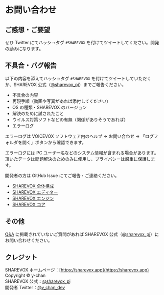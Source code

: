 # お問い合わせ

## ご感想・ご要望

ぜひ Twitter にてハッシュタグ `#SHAREVOX` を付けてツイートしてください。開発の励みになります。

## 不具合・バグ報告

以下の内容を添えてハッシュタグ `#SHAREVOX` を付けてツイートしていただくか、SHAREVOX 公式（[@sharevox_pj](https://twitter.com/sharevox_pj)）までご報告ください。

- 不具合の内容
- 再現手順（動画や写真があれば添付してください）
- OS の種類・SHAREVOX のバージョン
- 解決のために試されたこと
- ウイルス対策ソフトなどの有無（関係がありそうであれば）
- エラーログ

エラーログは VOICEVOX ソフトウェア内のヘルプ → お問い合わせ → 「ログフォルダを開く」ボタンから確認できます。

エラーログには PC ユーザー名などのシステム情報が含まれる場合があります。頂いたデータは問題解決のためのみに使用し、プライバシーは厳重に保護します。

開発者の方は GitHub Issue にてご報告・ご連絡ください。

- [SHAREVOX 全体構成](https://github.com/SHAREVOX/sharevox/blob/main/docs/%E5%85%A8%E4%BD%93%E6%A7%8B%E6%88%90.md)
- [SHAREVOX エディター](https://github.com/SHAREVOX/sharevox)
- [SHAREVOX エンジン](https://github.com/SHAREVOX/sharevox_engine)
- [SHAREVOX コア](https://github.com/SHAREVOX/sharevox_core)

## その他

[Q&A](https://sharevox.app/qa) に掲載されていないご質問があれば SHAREVOX 公式（[@sharevox_pj](https://twitter.com/sharevox_pj)）にお問い合わせください。

## クレジット

SHAREVOX ホームページ：[https://sharevox.app](https://sharevox.app)  
Copyright ©︎ y-chan  
SHAREVOX 公式：[@sharevox_pj](https://twitter.com/sharevox_pj)  
開発者 Twitter：[@y_chan_dev](https://twitter.com/y_chan_dev)
